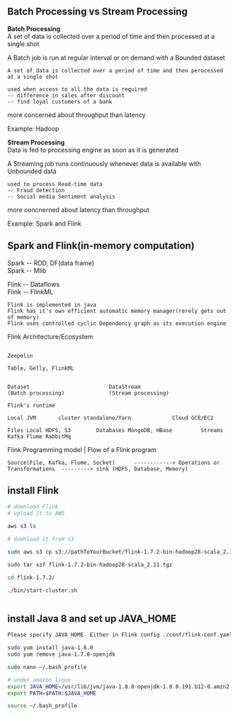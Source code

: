 
## Batch Processing vs Stream Processing     

**Batch Processing**    
A set of data is collected over a period of time and then processed at a single shot    

A Batch job is run at regular interval or on demand with a Bounded dataset

```
A set of data is collected over a period of time and then perocessed at a single shot

used when access to all the data is required
-- difference in sales after discount
-- find loyal customers of a bank
```

more concerned about throughput than latency

Example: Hadoop    

**Stream Processing**    
Data is fed to processing engine as soon as it is generated   

A Streaming job runs continuously whenever data is available with Unbounded data

```
used to process Read-time data
-- Fraud detection
-- Social media Sentiment analysis
```

more concnerned about latency than throughput    

Example: Spark and Flink   


## Spark and Flink(in-memory computation)      

Spark --  RDD, DF(data frame)    
Spark --  Mlib     

Flink --  Dataflows     
Flink --  FlinkML    

```
Flink is implemented in java    
Flink has it's own efficient automatic memory manager(rerely gets out of memory)
Flink uses controlled cyclic Dependency graph as its execution engine    
```

Flink Architecture/Ecosystem    

```

Zeepelin

Table, Gelly, FlinkML


Dataset                         DataStream
(Batch processing)              (Stream processing)

Flink's runtime

Local JVM       cluster standalone/Yarn             Cloud GCE/EC2

Files Local HDFS, S3        Databases MongoDB, HBase         Streams Kafka Flume RabbitMq
```

Flink Programming model | Flow of a Flink program     
```
Source(File, Kafka, Flume, Socket)      ------------> Operations or Transformations  ---------> sink (HDFS, Database, Memory)
```

## install Flink   

```sh
# download Flink  
# upload it to AWS

aws s3 ls

# download it from s3   

sudo aws s3 cp s3://pathToYourBucket/flink-1.7.2-bin-hadoop28-scala_2.11.tgz .  

sudo tar xzf flink-1.7.2-bin-hadoop28-scala_2.11.tgz

cd flink-1.7.2/

./bin/start-cluster.sh



```


## install Java 8  and set up JAVA_HOME
```sh
Please specify JAVA_HOME. Either in Flink config ./conf/flink-conf.yaml or as system-wide JAVA_HOME.

sudo yum install java-1.8.0
sudo yum remove java-1.7.0-openjdk

sudo nano ~/.bash_profile 

# under amazon linux
export JAVA_HOME=/usr/lib/jvm/java-1.8.0-openjdk-1.8.0.191.b12-0.amzn2.x86_64/jre
export PATH=$PATH:$JAVA_HOME

source ~/.bash_profile


```





